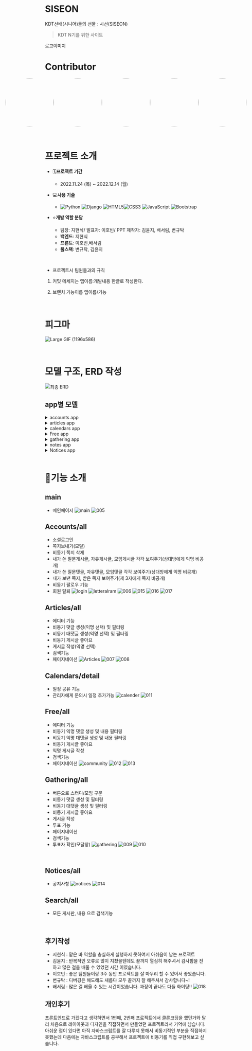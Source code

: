 # SISEON
KDT선배(시니어)들의 선물 : 시선(SISEON)

> KDT N기를 위한 사이트

로고이미지

# Contributor

<div style="display:flex; justify-content:center;">
<a href="https://github.com/YoonDii"><img src="https://avatars.githubusercontent.com/u/108647861?v=4" style="border-radius:50%;" width="150" height="150"/></a>
<a href="https://github.com/HYUNSIK-JI"><img src="https://avatars.githubusercontent.com/u/59475851?v=4" style="border-radius:50%;" width="150" height="150"/></a>
<a href="https://github.com/kleenex1"><img src="https://avatars.githubusercontent.com/u/101690522?v=4" style="border-radius:50%;" width="150" height="150"/></a>
<a href="https://github.com/hobin49"><img src="https://avatars.githubusercontent.com/u/67423191?v=4" style="border-radius:50%;" width="150" height="150"/></a>
<a href="https://github.com/baeseorim"><img src="https://avatars.githubusercontent.com/u/108659274?v=4" style="border-radius:50%;" width="150" height="150"/></a>
</div>


&nbsp;

# 프로젝트 소개

- 🗓**프로젝트 기간**
  - 2022.11.24 (목) ~ 2022.12.14 (월)
- 💻**사용 기술**
  - ![Python](https://img.shields.io/badge/python-3670A0?style=for-the-badge&logo=python&logoColor=ffdd54) ![Django](https://img.shields.io/badge/django-%23092E20.svg?style=for-the-badge&logo=django&logoColor=white) ![HTML5](https://img.shields.io/badge/html5-%23E34F26.svg?style=for-the-badge&logo=html5&logoColor=white)![CSS3](https://img.shields.io/badge/css3-%231572B6.svg?style=for-the-badge&logo=css3&logoColor=white) ![JavaScript](https://img.shields.io/badge/javascript-%23323330.svg?style=for-the-badge&logo=javascript&logoColor=%23F7DF1E) ![Bootstrap](https://img.shields.io/badge/bootstrap-%23563D7C.svg?style=for-the-badge&logo=bootstrap&logoColor=white)

- ⭐**개발 역할 분담**
  - 팀장: 지현식/ 발표자: 이호빈/ PPT 제작자: 김윤지, 배서림, 변규탁
  - **백엔드**: 지현식
  - **프론트**: 이호빈,배서림
  - **풀스택**: 변규탁, 김윤지

&nbsp;
- 프로젝트시 팀원들과의 규칙
1. 커밋 메세지는 앱이름:개발내용  한글로 작성한다.

2. 브랜치 기능이름 앱이름/기능

&nbsp;

# 피그마
![Large GIF (1196x586)](https://user-images.githubusercontent.com/67423191/208004062-c32cece8-c551-448a-b39a-df7bb2698c8e.gif)


&nbsp;

# 모델 구조, ERD 작성
![최종 ERD](./screen/model.png)

## app별 모델

<details>
<summary>accounts app</summary>

**class User:**
 - nickname = models.CharField(max_length=20, unique=True)
 - github_id = models.CharField(max_length=50, blank=True, null=True)
 - profile_url = models.CharField(max_length=50, blank=True, null=True)
 - image = ProcessedImageField(upload_to="media/",blank=True,processors=[ResizeToFill(100, 100)],format="JPEG",options={"quality": 80},)
 - is_social_account = models.BooleanField(default=False)
 - social_id = models.CharField(null=True, blank=True, max_length=100)
 - token = models.CharField(max_length=150, null=True, blank=True)
 - service_name = models.CharField(null=True, max_length=20)
 - social_profile_picture = models.CharField(null=True, blank=True, max_length=150)
 - introduce = models.CharField(max_length=50, blank=True, null=True)
 - notice = models.BooleanField(default=False)
 - followings = models.ManyToManyField("self", symmetrical=False, related_name="followers")

**class Notification:**
 - message = models.CharField(max_length=100)
 - check = models.BooleanField(default=False)
 - user = models.ForeignKey(AUTH_USER_MODEL, on_delete=models.CASCADE)
 - category = models.CharField(max_length=10)
 - nid = models.IntegerField(default=0)

</details>

<details>
<summary>articles app</summary>

**class Keyboard:**
 - check = models.BooleanField(default=False)
 - title = models.CharField(max_length=50, verbose_name="Title")
 - category_position = [(None, "질문유형을 선택해주세요."), ("CS", "CS"), ("알고리즘", "알고리즘"), ("진로", "진로"), ("오류", "오류"),("기타", "기타"),]
 - category = models.CharField(max_length=50, choices=category_position, default="질문유형을 선택해주세요.")
 - create_at = models.DateTimeField(auto_now_add=True)
 - updated_at = models.DateTimeField(auto_now=True)
 - content = MDTextField()
 - user = models.ForeignKey(settings.AUTH_USER_MODEL,on_delete=models.CASCADE,)
 - like_users = models.ManyToManyField(settings.AUTH_USER_MODEL, related_name="like_articles")
 - unname = models.BooleanField(default=False)
 - hits = models.PositiveIntegerField(default=0, verbose_name="조회수")
 - q = models.CharField(max_length=50, default="질문")

**class Comment:**
 - content = models.TextField()
 - articles = models.ForeignKey(Articles, on_delete=models.CASCADE, related_name="comment_user")
 - updated_at = models.DateTimeField(auto_now=True)
 - user = models.ForeignKey(settings.AUTH_USER_MODEL, on_delete=models.CASCADE)
 - unname = models.BooleanField(default=False)

**class Photo:**
  - article = models.ForeignKey(Articles, on_delete=models.CASCADE)
  - image = models.ImageField(upload_to="images/", blank=True)

**class Recomment:**
 - class ReComment2(models.Model):
 - comment = models.ForeignKey(Comment, on_delete=models.CASCADE, related_name="article_comment_user")
 - user = models.ForeignKey(settings.AUTH_USER_MODEL, on_delete=models.CASCADE)
 - body = models.CharField("답글", max_length=200)
 - updated_at = models.DateTimeField(auto_now=True)
 - unname = models.BooleanField(default=False)
</details>

<details>
<summary>calendars app</summary>

**class Reviews:**
- title = models.CharField(max_length=200)
- description = models.TextField()
- start_time = models.DateTimeField()
- end_time = models.DateTimeField()
- @property
    def get_html_url(self):
        url = reverse('calendars:event_detail', args=(self.id,))
        return f'<a href="{url}"> {self.title} </a>'
</details>

<details>
<summary>Free app</summary>

**class Trades:**
 - check = models.BooleanField(default=False)
 - title = models.CharField(max_length=50)
 - create_at = models.DateTimeField(auto_now_add=True)
 - updated_at = models.DateTimeField(auto_now=True)
 - content = MDTextField()
 - user = models.ForeignKey(settings.AUTH_USER_MODEL,on_delete=models.CASCADE,)
 - like_free = models.ManyToManyField(settings.AUTH_USER_MODEL, related_name="like_free")
 - hits = models.PositiveIntegerField(default=0, verbose_name="조회수")
 - q = models.CharField(max_length=5, default="자유")

**class Photo:**
  - free = models.ForeignKey(Free, on_delete=models.CASCADE)
  - image = models.ImageField(upload_to="images/", blank=True)

**class Comment:**
  - content = models.TextField()
  - free = models.ForeignKey(Free, on_delete=models.CASCADE, related_name="free_user")
  - updated_at = models.DateTimeField(auto_now=True)
  - user = models.ForeignKey(settings.AUTH_USER_MODEL, on_delete=models.CASCADE, related_name="free_com_user")
  - unname = models.BooleanField(default=True)
**class ReComment:**
 - comment = models.ForeignKey(Comment, on_delete=models.CASCADE, related_name="free_comment_user")
 - user = models.ForeignKey(settings.AUTH_USER_MODEL, on_delete=models.CASCADE)
 - body = models.CharField("답글", max_length=200)
 - updated_at = models.DateTimeField(auto_now=True)
 - unname = models.BooleanField(default=True)
</details>

<details>
<summary>gathering app</summary>

**class Trades:**
user = models.ForeignKey(AUTH_USER_MODEL, on_delete=models.CASCADE)
 - title = models.CharField(max_length=30)
 - content = models.TextField()
 - Moim = "모임"
 - Study = "스터디"
 - CATEGORIES = [(None, "모집유형을 선택해주세요."),(Moim, "모임"),(Study, "스터디"),]
 - category = models.CharField(choices=CATEGORIES, max_length=10, default="모집유형을 선택해주세요.")
 - created_at = models.DateTimeField(auto_now_add=True)
 - updated_at = models.DateTimeField(auto_now=True)
 - like_users = models.ManyToManyField(AUTH_USER_MODEL, related_name="like_gathering")
 - hits = models.PositiveIntegerField(default=0, verbose_name="조회수")
 - q = models.CharField(max_length=50, default="모임")
 - pub_date = models.DateTimeField(default=timezone.now)
 - active = models.BooleanField(default=True)
 
 - def user_can_vote(self, user):
    user_votes = user.vote_set.all()
    qs = user_votes.filter(gathering=self)
    if qs.exists():
      return False
    return True

  @property
- def get_vote_count(self):
      return self.vote_set.count()
- def get_result_dict(self):
    res = []
    dic = []
    cnt = 0
    for choice in self.choice_set.all():
        d = {}
        d["title"] = choice.choice_text
        d["num_votes"] = choice.get_vote_count
        d["pk"] = choice.pk
        if choice.vote_set.all():
            for i in choice.vote_set.all():
                print(cnt)
                d[str(cnt)] = i
                cnt += 1

                    
    if not self.get_vote_count:
        d["percentage"] = 0
    else:
        d["percentage"] = (choice.get_vote_count / self.get_vote_count) * 100

        res.append(d)
    dic.append(res)
    return res

    def get_result_first(self):
        result = []
        for choice in self.choice_set.all():
            d = {}
            d["title"] = choice.choice_text
            d["num_votes"] = choice.get_vote_count

            result.append(d)
        result = sorted(result, key=lambda x: x["num_votes"], reverse=True)
        max = result[0]["num_votes"]

        title = []
        for res in result:
            if res["num_votes"] == max:
                title.append(res["title"])

        return title

    def __str__(self):
        return self.title

**class GatheringsComment:**
 - user = models.ForeignKey(AUTH_USER_MODEL, on_delete=models.CASCADE)
 - gathering = models.ForeignKey(Gatherings, on_delete=models.CASCADE, related_name="gatheringcomments")
 - content = models.TextField()
 - created_at = models.DateTimeField(auto_now_add=True)
 - updated_at = models.DateTimeField(auto_now=True)

**class ReComment:**
 - comment = models.ForeignKey(GatheringsComment,on_delete=models.CASCADE,related_name="gatherings_comment_user",)
 - user = models.ForeignKey(AUTH_USER_MODEL, on_delete=models.CASCADE)
 - body = models.CharField("답글", max_length=200)
 - updated_at = models.DateTimeField(auto_now=True)

**class Choice:**
 - gathering = models.ForeignKey(Gatherings, on_delete=models.CASCADE)
 - choice_text = models.CharField(max_length=255)
 
  @property
  def get_vote_count(self):
      return self.vote_set.count()

  def __str__(self):
      return f"{self.gathering.title[:25]} - {self.choice_text[:25]}"
**class vote:**
  - user = models.ForeignKey(AUTH_USER_MODEL, on_delete=models.CASCADE)
  - gathering = models.ForeignKey(Gatherings, on_delete=models.CASCADE)
  - choice = models.ForeignKey(Choice, on_delete=models.CASCADE)

    def __str__(self):
        return f"{self.user.username}"
</details>

<details>
<summary>notes app</summary>

**class notes:**
  - from_user = models.ForeignKey(settings.AUTH_USER_MODEL, on_delete=models.CASCADE, related_name="user_from")
  - to_user = models.ForeignKey(settings.AUTH_USER_MODEL, on_delete=models.CASCADE, related_name="user_to")
  - title = models.CharField(max_length=30)
  - content = models.TextField()
  - created_at = models.DateTimeField(auto_now_add=True)
  - read = models.BooleanField(default=False)
  - important = models.BooleanField(default=False)
  - garbage = models.BooleanField(default=False)
</details>

<details>
<summary>Notices app</summary>

**class Notices:**
 - check = models.BooleanField(default=False)
 - title = models.CharField(max_length=50)
 - create_at = models.DateTimeField(auto_now_add=True)
 - updated_at = models.DateTimeField(auto_now=True)
 - content = MDTextField()
 - user = models.ForeignKey(settings.AUTH_USER_MODEL, on_delete=models.CASCADE, related_name="notices_user")
 - image = models.ImageField(upload_to="images/", blank=True)
 - hits = models.PositiveIntegerField(default=0, verbose_name="조회수")
</details>
&nbsp;&nbsp;

# 🧾기능 소개

## main
- 메인페이지
![main](./screen/main.gif)
![005](./screen/005.png)
## Accounts/all

- 소셜로그인
- 쪽지보내기(모달)
- 비동기 쪽지 삭제
- 내가 쓴 질문게시글, 자유게시글, 모임게시글 각각 보여주기(상대방에게 익명 비공개)
- 내가 쓴 질문댓글, 자유댓글, 모임댓글 각각 보여주기(상대방에게 익명 비공개)
- 내가 보낸 쪽지, 받은 쪽지 보여주기(제 3자에게 쪽지 비공개)
- 비동기 팔로우 기능
- 회원 탈퇴
![login](./screen/login.gif)
![letteralram](./screen/letteralram.gif)
![006](./screen/006.png)
![015](./screen/015.png)
![016](./screen/016.png)
![017](./screen/017.png)
&nbsp;

## Articles/all

- 에디터 기능
- 비동기 댓글 생성(익명 선택) 및 필터링
- 비동기 대댓글 생성(익명 선택) 및 필터링
- 비동기 게시글 좋아요
- 게시글 작성(익명 선택)
- 검색기능
- 페이지네이션
![Articles](./screen/Articles.gif)
![007](./screen/007.png)
![008](./screen/008.png)
&nbsp;

## Calendars/detail 

- 일정 공유 기능
- 관리자에게 문의시 일정 추가가능
![calender](./screen/calender.gif)
![011](./screen/011.png)
&nbsp;

## Free/all

- 에디터 기능
- 비동기 익명 댓글 생성 및 내용 필터링
- 비동기 익명 대댓글 생성 및 내용 필터링
- 비동기 게시글 좋아요
- 익명 게시글 작성
- 검색기능
- 페이지네이션
![community](./screen/community.gif)
![012](./screen/012.png)
![013](./screen/013.png)
&nbsp;

## Gathering/all

- 버튼으로 스터디/모임 구분
- 비동기 댓글 생성 및 필터링
- 비동기 대댓글 생성 및 필터링
- 비동기 게시글 좋아요
- 게시글 작성
- 투표 기능
- 페이지네이션
- 검색기능
- 투표자 확인(모달창)
![gathering](./screen/gathering.gif)
![009](./screen/009.png)
![010](./screen/010.png)

&nbsp;

## Notices/all

- 공지사항
  ![notices](./screen/notices.gif)
  ![014](./screen/014.png)
&nbsp;

## Search/all

- 모든 게시판, 내용 으로 검색기능

&nbsp;

## 후기작성
- 지현식 : 맡은 바 역할을 충실하게 실행하지 못하여서 아쉬움이 남는 프로젝트
- 김윤지 : 반복적인 오류로 많이 지쳤을텐데도 끝까지 열심히 해주셔서 감사함을 전하고 많은 걸을 배울 수 있었던 시간 이였습니다.
- 이호빈 : 좋은 팀원들이랑 3주 동안 프로젝트를 잘 마무리 할 수 있어서 좋았습니다.
- 변규탁 : 디버깅은 해도해도 새롭다 모두 끝까지 잘 해주셔서 감사합니다~!
- 배서림 : 많은 걸 배울 수 있는 시간이었습니다. 과정이 끝나도 다들 화이팅!!
![018](./screen/018.png)


## 개인후기
프론트엔드로 가겠다고 생각하면서 1번째, 2번째 프로젝트에서 클론코딩을 했던거와 달리 처음으로 레이아웃과 디자인을 직접하면서 만들었던 프로젝트라서 기억에 남습니다. 아쉬운 점이 있다면 아직 자바스크립트를 잘 다루지 못해서 비동기적인 부분을 직접하지 못했는데 다음에는 자바스크립트를 공부해서 프로젝트에 비동기를 직접 구현해보고 싶습니다. 
&nbsp;
